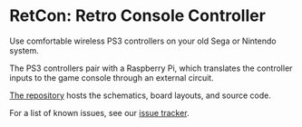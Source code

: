 # RetCon: Retro Console Controller

Use comfortable wireless PS3 controllers on your old Sega or Nintendo system.

The PS3 controllers pair with a Raspberry Pi, which translates the controller
inputs to the game console through an external circuit.

[The repository][] hosts the schematics, board layouts, and source code.

For a list of known issues, see our [issue tracker][].

[The repository]: https://github.com/cashpipeplusplus/retcon
[issue tracker]: https://github.com/cashpipeplusplus/retcon/issues
